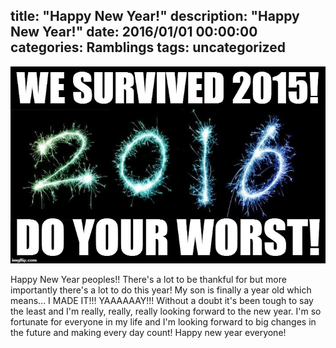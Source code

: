 title: "Happy New Year!"
description: "Happy New Year!"
date: 2016/01/01 00:00:00
categories: Ramblings
tags: uncategorized
------------------

![Yes...we have](/images/happy-new-year/new-year.jpg)


Happy New Year peoples!! There's a lot to be thankful for but more
importantly there's a lot to do this year! My son is finally a year old
which means... I MADE IT!!! YAAAAAAY!!!  Without a doubt it's been tough to say
the least and I'm really, really, really looking forward to the new year. I'm
so fortunate for everyone in my life and I'm looking forward to big changes
in the future and making every day count!  Happy new year everyone!
